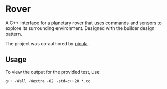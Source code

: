# Rover

A C++ interface for a planetary rover that uses commands and sensors to explore its surrounding environment. Designed with the builder design pattern.

The project was co-authored by [pioula](https://github.com/pioula).

## Usage

To view the output for the provided test, use:
```
g++ -Wall -Wextra -O2 -std=c++20 *.cc
```
